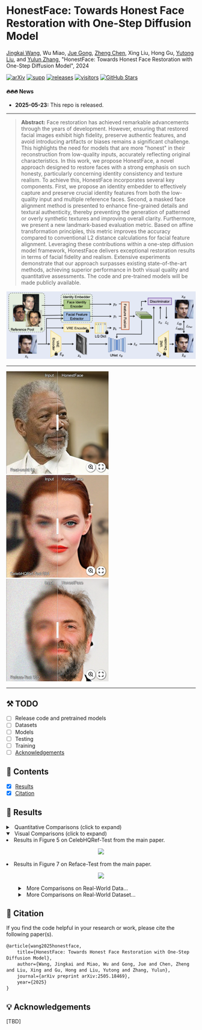 # HonestFace: Towards Honest Face Restoration with One-Step Diffusion Model

[Jingkai Wang](https://github.com/jkwang28), Wu Miao, [Jue Gong](https://github.com/gobunu), [Zheng Chen](https://zhengchen1999.github.io/), Xing Liu, Hong Gu, [Yutong Liu](https://isabelleliu630.github.io/), and [Yulun Zhang](http://yulunzhang.com/), "HonestFace: Towards Honest Face Restoration with One-Step Diffusion Model", 2024

[![arXiv](https://img.shields.io/badge/Paper-arXiv-red?logo=arxiv&logoSvg)](https://arxiv.org/abs/2505.18469)
[![supp](https://img.shields.io/badge/Supplementary_material-Paper-orange.svg)](https://github.com/jkwang28/HonestFace/releases/download/v1/supp.pdf)
[![releases](https://img.shields.io/github/downloads/jkwang28/HonestFace/total.svg)](https://github.com/jkwang28/HonestFace/releases)
[![visitors](https://visitor-badge.laobi.icu/badge?page_id=jkwang28.HonestFace&right_color=violet)](https://github.com/jkwang28/HonestFace)
[![GitHub Stars](https://img.shields.io/github/stars/jkwang28/HonestFace?style=social)](https://github.com/jkwang28/HonestFace)

#### 🔥🔥🔥 News

- **2025-05-23:** This repo is released.

---

> **Abstract:** Face restoration has achieved remarkable advancements through the years of development. However, ensuring that restored facial images exhibit high fidelity, preserve authentic features, and avoid introducing artifacts or biases remains a significant challenge. This highlights the need for models that are more "honest" in their reconstruction from low-quality inputs, accurately reflecting original characteristics.
In this work, we propose HonestFace, a novel approach designed to restore faces with a strong emphasis on such honesty, particularly concerning identity consistency and texture realism. To achieve this, HonestFace incorporates several key components. First, we propose an identity embedder to effectively capture and preserve crucial identity features from both the low-quality input and multiple reference faces. Second, a masked face alignment method is presented to enhance fine-grained details and textural authenticity, thereby preventing the generation of patterned or overly synthetic textures and improving overall clarity.
Furthermore, we present a new landmark-based evaluation metric. Based on affine transformation principles, this metric improves the accuracy compared to conventional L2 distance calculations for facial feature alignment.
Leveraging these contributions within a one-step diffusion model framework, HonestFace delivers exceptional restoration results in terms of facial fidelity and realism. Extensive experiments demonstrate that our approach surpasses existing state-of-the-art methods, achieving superior performance in both visual quality and quantitative assessments. The code and pre-trained models will be made publicly available.

![](images/pipeline.png)

---

<!-- ![vis-main-top](images/vis-main-top.png) -->

[<img src="images/WechatIMG498.jpg" height="272"/>](https://imgsli.com/MzgyMDY3) [<img src="images/WechatIMG500.jpg" height="272"/>](https://imgsli.com/MzgyMDY5) [<img src="images/WechatIMG502.jpg" height="272"/>](https://imgsli.com/MzgyMDcw)

---

## ⚒️ TODO

* [ ] Release code and pretrained models
* [ ] Datasets
* [ ] Models
* [ ] Testing
* [ ] Training
* [ ] [Acknowledgements](#Acknowledgements)

## 🔗 Contents

- [x] [Results](#Results)
- [x] [Citation](#Citation) 

## <a name="results"></a>🔎 Results 

<details>
<summary>&ensp;Quantitative Comparisons (click to expand) </summary>
<li> Compared Results with reference-based methods in Table 1 from the main paper. 
<p align="center">
<img src="images/quan/ref-based.png" >
</p>
</li>
<li> Compared Results with no-reference methods in Table 2 from the main paper. 
<p align="center">
<img src="images/quan/no-ref.png" >
</p>
</li>
</details>
<details open>
<summary>&ensp;Visual Comparisons (click to expand) </summary>
<li> Results in Figure 5 on CelebHQRef-Test from the main paper.
<p align="center">
<img src="images/vis/main-celebhqref.png" >
</p>
</li>
<li> Results in Figure 7 on Reface-Test from the main paper.
<p align="center">
<img src="images/vis/main-reface.png" >
</p>
</li>
</details>
<details>
<summary style="margin-left: 2rem;">&ensp;More Comparisons on Real-World Data... </summary>
<li style="margin-left: 2rem;"> Results in Figures 1, 2 from the supplementary materials.
<p align="center">
<img src="images/vis/supp-realworld-1.png" >
</p>
<p align="center">
<img src="images/vis/supp-realworld-2.png" >
</p>
</li>
</details>
<details>
<summary style="margin-left: 2rem;">&ensp;More Comparisons on Real-World Dataset... </summary>
<li style="margin-left: 2rem;"> Results in Figures 3, 4, 5 on CelebHQRef-Test and Reface-Test from the supplementary materials.
<p align="center">
<img src="images/vis/supp-celebhqref.png" >
</p>
<p align="center">
<img src="images/vis/supp-reface-1.png" >
</p>
<p align="center">
<img src="images/vis/supp-reface-2.png" >
</p>
</li>
</details>

## <a name="citation"></a>📎 Citation

If you find the code helpful in your research or work, please cite the following paper(s).

```
@article{wang2025honestface,
    title={HonestFace: Towards Honest Face Restoration with One-Step Diffusion Model},
    author={Wang, Jingkai and Miao, Wu and Gong, Jue and Chen, Zheng and Liu, Xing and Gu, Hong and Liu, Yutong and Zhang, Yulun},
    journal={arXiv preprint arXiv:2505.18469},
    year={2025}
}
```

## <a name="acknowledgements"></a>💡 Acknowledgements

[TBD]
